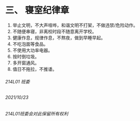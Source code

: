 # 三、	寝室纪律章

1.	举止文明，不大声喧哗，和谐文明不打架，不做违禁/危险动作。
2.	不随便串寝，非离校时段不随意离开学校。
3.	健康作息，规律作息，不熬夜，做到早睡早起。
4.	不吃泡面等食品。
5.	不使用大功率电器。
6.	按时倒垃圾。
7.	多开窗通风。
8.	值日不拖拉，不推诿。



###### 214L01 班委
###### 2021/10/23
###### 214L01班委会对此保留所有权利
